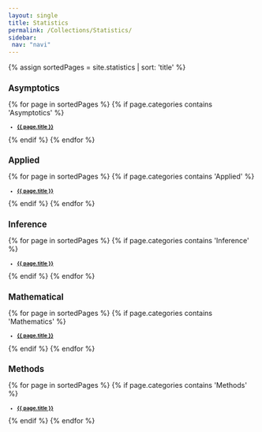 ```yaml
---
layout: single
title: Statistics
permalink: /Collections/Statistics/
sidebar: 
 nav: "navi"
---
```


<!-- 
<ul>: Unordered list; <li>: list item.
 -->

{% assign sortedPages = site.statistics | sort: 'title' %}

<h2 style="font-size:1.20em"> Asymptotics </h2>
{% for page in sortedPages %}
	{% if page.categories contains 'Asymptotics' %}
<h3 style="font-size:0.75em">
<ul>
	<li><a href="{{ page.url }}">{{ page.title }}</a></li>
</ul>
</h3>
	{% endif %}
{% endfor %}

<h2 style="font-size:1.20em"> Applied </h2>
{% for page in sortedPages %}
	{% if page.categories contains 'Applied' %}
<h3 style="font-size:0.75em">
<ul>
	<li><a href="{{ page.url }}">{{ page.title }}</a></li>
</ul>
</h3>
	{% endif %}
{% endfor %}

<h2 style="font-size:1.20em"> Inference </h2>
{% for page in sortedPages %}
	 {% if page.categories contains 'Inference' %}
<h3 style="font-size:0.75em">
<ul>
	<li><a href="{{ page.url }}">{{ page.title }}</a></li>
</ul>
</h3>
	{% endif %}
{% endfor %}

<h2 style="font-size:1.20em"> Mathematical </h2>
{% for page in sortedPages %}
	{% if page.categories contains 'Mathematics' %}
<h3 style="font-size:0.75em">
<ul>
	<li><a href="{{ page.url }}">{{ page.title }}</a></li>
</ul>
</h3>
	{% endif %}
{% endfor %}

<h2 style="font-size:1.20em"> Methods </h2>
{% for page in sortedPages %}
	{% if page.categories contains 'Methods' %}
<h3 style="font-size:0.75em">
<ul>
	<li><a href="{{ page.url }}">{{ page.title }}</a></li>
</ul>
</h3>
	{% endif %}
{% endfor %}